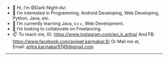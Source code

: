 - 👋 Hi, I’m @Dark-Night-Avi
- 👀 I’m interested in Programming, Android Developing, Web Developing, Python, Java, etc.
- 🌱 I’m currently learning Java, c++, Web Development.
- 💞️ I’m looking to collaborate on Freelancing.
- 📫 To reach me, IG: https://www.instagram.com/avi_k_aritra/    And    FB: https://www.facebook.com/avijeet.karmakar.9/ Or Mail me at, <br>Email: aritra.karmakar9749@gmail.com
<hr>
<!---
Dark-Night-Avi/Dark-Night-Avi is a ✨ special ✨ repository because its `README.md` (this file) appears on your GitHub profile.
You can click the Preview link to take a look at your changes.
--->
